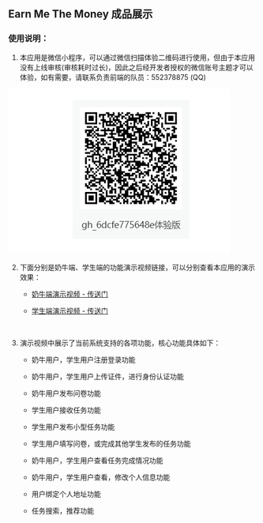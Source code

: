 ## Earn Me The Money 成品展示


### 使用说明：
1. 本应用是微信小程序，可以通过微信扫描体验二维码进行使用，但由于本应用没有上线审核(审核耗时过长)，因此之后经开发者授权的微信账号主题才可以体验，如有需要，请联系负责前端的队员：552378875 (QQ)

![img](/imgs/code.png)


2. 下面分别是奶牛端、学生端的功能演示视频链接，可以分别查看本应用的演示效果：
   * [奶牛端演示视频 - 传送门](../videos-show/cow.md)

   * [学生端演示视频 - 传送门](../videos-show/student.md)

     ​



3. 演示视频中展示了当前系统支持的各项功能，核心功能具体如下：
    * 奶牛用户，学生用户注册登录功能

    * 奶牛用户，学生用户上传证件，进行身份认证功能

    * 奶牛用户发布问卷功能

    * 学生用户接收任务功能

    * 学生用户发布小型任务功能

    * 学生用户填写问卷，或完成其他学生发布的任务功能

    * 奶牛用户，学生用户查看任务完成情况功能

    * 奶牛用户，学生用户查看，修改个人信息功能

    * 用户绑定个人地址功能

    * 任务搜索，推荐功能